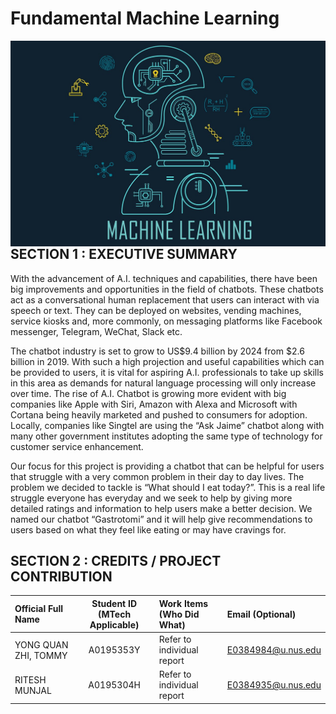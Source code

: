 # Fundamental Machine Learning
<img src="background.png"
     style="float: left; margin-right: 0px;" />

<br>

## SECTION 1 : EXECUTIVE SUMMARY

With the advancement of A.I. techniques and capabilities, there have been big improvements and opportunities in the field of chatbots. These chatbots act as a conversational human replacement that users can interact with via speech or text. They can be deployed on websites, vending machines, service kiosks and, more commonly, on messaging platforms like Facebook messenger, Telegram, WeChat, Slack etc. 

The chatbot industry is set to grow to US$9.4 billion by 2024 from $2.6 billion in 2019. With such a high projection and useful capabilities which can be provided to users, it is vital for aspiring A.I. professionals to take up skills in this area as demands for natural language processing will only increase over time. The rise of A.I. Chatbot is growing more evident with big companies like Apple with Siri, Amazon with Alexa and Microsoft with Cortana being heavily marketed and pushed to consumers for adoption. Locally, companies like Singtel are using the “Ask Jaime” chatbot along with many other government institutes adopting the same type of technology for customer service enhancement.

Our focus for this project is providing a chatbot that can be helpful for users that struggle with a very common problem in their day to day lives. The problem we decided to tackle is “What should I eat today?”. This is a real life struggle everyone has everyday and we seek to help by giving more detailed ratings and information to help users make a better decision. We named our chatbot “Gastrotomi” and it will help give recommendations to users based on what they feel like eating or may have cravings for.

## SECTION 2 : CREDITS / PROJECT CONTRIBUTION

| Official Full Name  | Student ID (MTech Applicable)  | Work Items (Who Did What) | Email (Optional) |
| :------------ |:---------------:| :-----| :-----|
| YONG QUAN ZHI, TOMMY | A0195353Y | Refer to individual report | E0384984@u.nus.edu |
| RITESH MUNJAL | A0195304H | Refer to individual report | E0384935@u.nus.edu |
